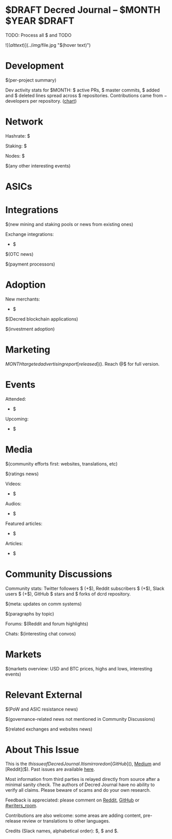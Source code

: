 # $DRAFT Decred Journal – $MONTH $YEAR $DRAFT

TODO: Process all $ and TODO

![$(alt text)](../img/$file.jpg "$(hover text)")

# Development

$(per-project summary)

Dev activity stats for $MONTH: $ active PRs, $ master commits, $ added and $ deleted lines spread across $ repositories. Contributions came from $-$ developers per repository. ([chart]($))

# Network

Hashrate: $

Staking: $

Nodes: $

$(any other interesting events)

# ASICs

# Integrations

$(new mining and staking pools or news from existing ones)

Exchange integrations:

* $

$(OTC news)

$(payment processors)

# Adoption

New merchants:

* $

$(Decred blockchain applications)

$(investment adoption)

# Marketing

$MONTH targeted advertising report [released]($). Reach @$ for full version.

# Events

Attended:

* $

Upcoming:

* $

# Media

$(community efforts first: websites, translations, etc)

$(ratings news)

Videos:

* $

Audios:

* $

Featured articles:

* $

Articles:

* $

# Community Discussions

Community stats: Twitter followers $ (+$), Reddit subscribers $ (+$), Slack users $ (+$), GitHub $ stars and $ forks of dcrd repository.

$(meta: updates on comm systems)

$(paragraphs by topic)

Forums: $(Reddit and forum highlights)

Chats: $(interesting chat convos)

# Markets

$(markets overview: USD and BTC prices, highs and lows, interesting events)

# Relevant External

$(PoW and ASIC resistance news)

$(governance-related news not mentioned in Community Discussions)

$(related exchanges and websites news)

# About This Issue

This is the $th issue of Decred Journal. It is mirrored on [GitHub]($), [Medium]($) and [Reddit]($). Past issues are available [here](https://xaur.github.io/decred-news/).

Most information from third parties is relayed directly from source after a minimal sanity check. The authors of Decred Journal have no ability to verify all claims. Please beware of scams and do your own research.

Feedback is appreciated: please comment on [Reddit]($), [GitHub](https://github.com/xaur/decred-news/issues) or [#writers_room](https://decred.slack.com/messages/C9HC2NVTM/).

Contributions are also welcome: some areas are adding content, pre-release review or translations to other languages.

Credits (Slack names, alphabetical order): $, $ and $.
